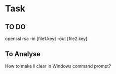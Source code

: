 # Task
## TO DO
openssl rsa -in [file1.key] -out [file2.key]

## To Analyse 
How to make ll clear in Windows command prompt?